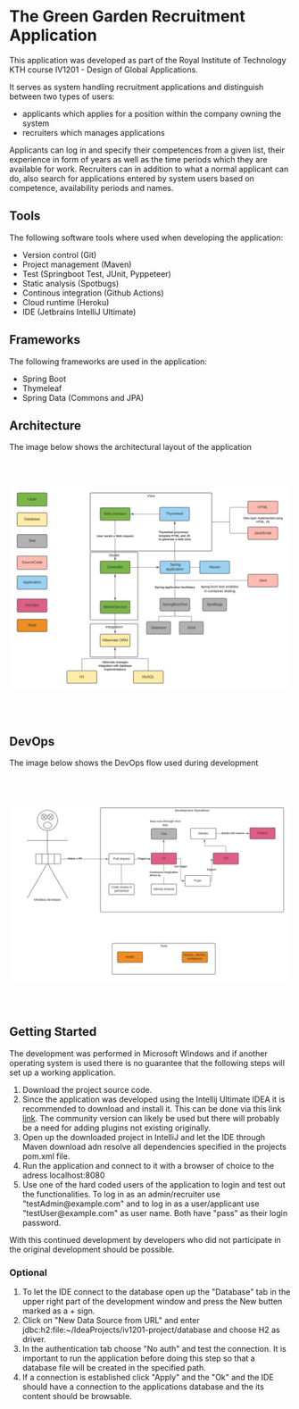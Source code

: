 # The Green Garden Recruitment Application

This application was developed as part of the Royal Institute of Technology KTH course IV1201 - Design of Global Applications.

It serves as system handling recruitment applications and distinguish between two types of users: 
- applicants which applies for a position within the company owning the system 
- recruiters which manages applications

Applicants can log in and specify their competences from a given list, their experience in form of years as well as the time periods which they are available for work.
Recruiters can in addition to what a normal applicant can do, also search for applications entered by system users based on competence, availability periods and names. 

## Tools

The following software tools where used when developing the application:

- Version control (Git)
- Project management (Maven)
- Test (Springboot Test, JUnit, Pyppeteer)
- Static analysis (Spotbugs)
- Continous integration (Github Actions)
- Cloud runtime (Heroku)
- IDE (Jetbrains IntelliJ Ultimate)

## Frameworks

The following frameworks are used in the application:

- Spring Boot
- Thymeleaf
- Spring Data (Commons and JPA)

## Architecture

The image below shows the architectural layout of the application

<br/>
<br/>
<p align="center" >
  <img src="images/architecture.png" width="500" >
</p>
<br/>
<br/>

## DevOps

The image below shows the DevOps flow used during development

<br/>
<br/>
<p align="center" >
  <img src="images/devops.png" width="500" >
</p>
<br/>
<br/>


## Getting Started

The development was performed in Microsoft Windows and if another operating system is used there is no guarantee that the following steps will set up a working application.

1. Download the project source code.
2. Since the application was developed using the Intellij Ultimate IDEA it is recommended to download and install it. This can be done via this link [link](https://www.jetbrains.com/idea/). The community version can likely be used but there will probably be a need for adding plugins not existing originally.
3. Open up the downloaded project in IntelliJ and let the IDE through Maven download adn resolve all dependencies specified in the projects pom.xml file.
4. Run the application and connect to it with a browser of choice to the adress localhost:8080
5. Use one of the hard coded users of the application to login and test out the functionalities. To log in as an admin/recruiter use "testAdmin<span></span>@example.com" and to log in as a user/applicant use "testUser<span></span>@example.com" as user name. Both have "pass" as their login password.

With this continued development by developers who did not participate in the original development should be possible.

### Optional

1. To let the IDE connect to the database open up the "Database" tab in the upper right part of the development window and press the New butten marked as a + sign.
2. Click on "New Data Source from URL" and enter jdbc:h2:file:~/IdeaProjects/iv1201-project/database and choose H2 as driver.
3. In the authentication tab choose "No auth" and test the connection. It is important to run the application before doing this step so that a database file will be created in the specified path.
4. If a connection is established click "Apply" and the "Ok" and the IDE should have a connection to the applications database and the its content should be browsable. 

  

